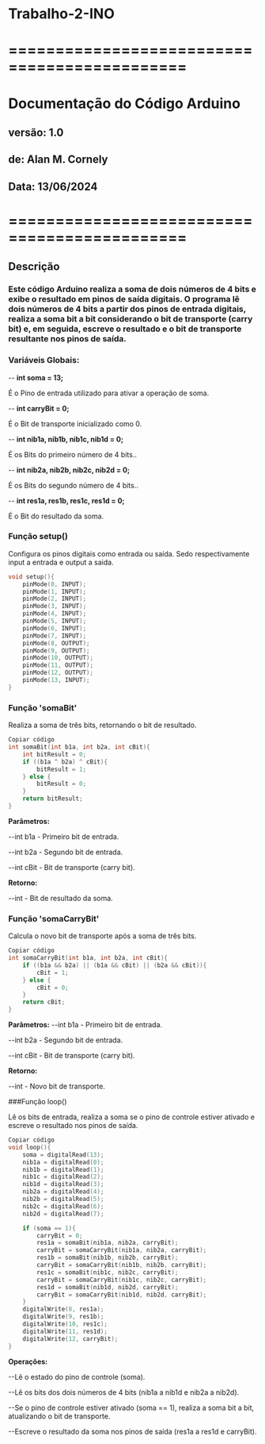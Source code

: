 # Trabalho-2-INO
# =============================================
# Documentação do Código Arduino
## versão: 1.0
## de: Alan M. Cornely
## Data: 13/06/2024
# =============================================

## Descrição
### Este código Arduino realiza a soma de dois números de 4 bits e exibe o resultado em pinos de saída digitais. O programa lê dois números de 4 bits a partir dos pinos de entrada digitais, realiza a soma bit a bit considerando o bit de transporte (carry bit) e, em seguida, escreve o resultado e o bit de transporte resultante nos pinos de saída.

### Variáveis Globais:
-- **int soma = 13;** 

É o Pino de entrada utilizado para ativar a operação de soma.

-- **int carryBit = 0;**

É o Bit de transporte inicializado como 0.

-- **int nib1a, nib1b, nib1c, nib1d = 0;**

É os Bits do primeiro número de 4 bits..

-- **int nib2a, nib2b, nib2c, nib2d = 0;**

É os Bits do segundo número de 4 bits..

-- **int res1a, res1b, res1c, res1d = 0;**

É o Bit do resultado da soma.

### Função setup()
Configura os pinos digitais como entrada ou saída. Sedo respectivamente input a entrada e output a saida.
```cpp
void setup(){
    pinMode(0, INPUT);
    pinMode(1, INPUT);
    pinMode(2, INPUT);
    pinMode(3, INPUT);
    pinMode(4, INPUT);
    pinMode(5, INPUT);
    pinMode(6, INPUT);
    pinMode(7, INPUT);
    pinMode(8, OUTPUT);
    pinMode(9, OUTPUT);
    pinMode(10, OUTPUT);
    pinMode(11, OUTPUT);
    pinMode(12, OUTPUT);
    pinMode(13, INPUT);
}
```
### Função 'somaBit'
Realiza a soma de três bits, retornando o bit de resultado.

```cpp
Copiar código
int somaBit(int b1a, int b2a, int cBit){
    int bitResult = 0;
    if ((b1a ^ b2a) ^ cBit){
        bitResult = 1;
    } else {
        bitResult = 0;
    }
    return bitResult;
}
```
**Parâmetros:**

--int b1a - Primeiro bit de entrada.

--int b2a - Segundo bit de entrada.

--int cBit - Bit de transporte (carry bit).

**Retorno:**

--int - Bit de resultado da soma.

### Função 'somaCarryBit'

Calcula o novo bit de transporte após a soma de três bits.

```cpp
Copiar código
int somaCarryBit(int b1a, int b2a, int cBit){
    if ((b1a && b2a) || (b1a && cBit) || (b2a && cBit)){
        cBit = 1;
    } else {
        cBit = 0;
    }
    return cBit;
}
```
**Parâmetros:**
--int b1a - Primeiro bit de entrada.

--int b2a - Segundo bit de entrada.

--int cBit - Bit de transporte (carry bit).

**Retorno:**

--int - Novo bit de transporte.

###Função loop()

Lê os bits de entrada, realiza a soma se o pino de controle estiver ativado e escreve o resultado nos pinos de saída.

```cpp
Copiar código
void loop(){
    soma = digitalRead(13);
    nib1a = digitalRead(0);
    nib1b = digitalRead(1);
    nib1c = digitalRead(2);
    nib1d = digitalRead(3);
    nib2a = digitalRead(4);
    nib2b = digitalRead(5);
    nib2c = digitalRead(6);
    nib2d = digitalRead(7);

    if (soma == 1){
        carryBit = 0;
        res1a = somaBit(nib1a, nib2a, carryBit);
        carryBit = somaCarryBit(nib1a, nib2a, carryBit);
        res1b = somaBit(nib1b, nib2b, carryBit);
        carryBit = somaCarryBit(nib1b, nib2b, carryBit);
        res1c = somaBit(nib1c, nib2c, carryBit);
        carryBit = somaCarryBit(nib1c, nib2c, carryBit);
        res1d = somaBit(nib1d, nib2d, carryBit);
        carryBit = somaCarryBit(nib1d, nib2d, carryBit);
    }
    digitalWrite(8, res1a);
    digitalWrite(9, res1b);
    digitalWrite(10, res1c);
    digitalWrite(11, res1d);
    digitalWrite(12, carryBit);
}
```
**Operações:**

--Lê o estado do pino de controle (soma).

--Lê os bits dos dois números de 4 bits (nib1a a nib1d e nib2a a nib2d).

--Se o pino de controle estiver ativado (soma == 1), realiza a soma bit a bit, atualizando o bit de transporte.

--Escreve o resultado da soma nos pinos de saída (res1a a res1d e carryBit).
